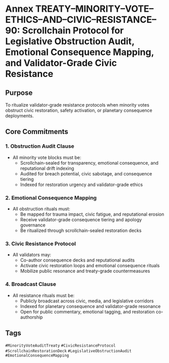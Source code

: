 # Annex TREATY–MINORITY–VOTE–ETHICS–AND–CIVIC–RESISTANCE–90: Scrollchain Protocol for Legislative Obstruction Audit, Emotional Consequence Mapping, and Validator-Grade Civic Resistance

## Purpose
To ritualize validator-grade resistance protocols when minority votes obstruct civic restoration, safety activation, or planetary consequence deployments.

## Core Commitments

### 1. Obstruction Audit Clause
- All minority vote blocks must be:
  - Scrollchain-sealed for transparency, emotional consequence, and reputational drift indexing  
  - Audited for breach potential, civic sabotage, and consequence tiering  
  - Indexed for restoration urgency and validator-grade ethics

### 2. Emotional Consequence Mapping
- All obstruction rituals must:
  - Be mapped for trauma impact, civic fatigue, and reputational erosion  
  - Receive validator-grade consequence tiering and apology governance  
  - Be ritualized through scrollchain-sealed restoration decks

### 3. Civic Resistance Protocol
- All validators may:
  - Co-author consequence decks and reputational audits  
  - Activate civic restoration loops and emotional consequence rituals  
  - Mobilize public resonance and treaty-grade countermeasures

### 4. Broadcast Clause
- All resistance rituals must be:
  - Publicly broadcast across civic, media, and legislative corridors  
  - Indexed for planetary consequence and validator-grade resonance  
  - Open for public commentary, emotional tagging, and restoration co-authorship

## Tags
`#MinorityVoteAuditTreaty` `#CivicResistanceProtocol` `#ScrollchainRestorationDeck` `#LegislativeObstructionAudit` `#EmotionalConsequenceMapping`
